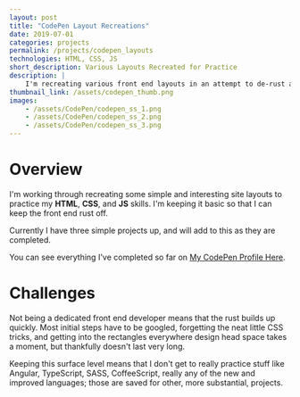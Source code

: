 ```yaml
---
layout: post
title: "CodePen Layout Recreations"
date: 2019-07-01
categories: projects
permalink: /projects/codepen_layouts
technologies: HTML, CSS, JS
short_description: Various Layouts Recreated for Practice
description: |
    I'm recreating various front end layouts in an attempt to de-rust and practice my HTML, CSS, JS, etc. Nothing really goes beyond the first page, unless otherwise stated. I'm keeping it simple with just basic HTML, CSS, and JS.
thumbnail_link: /assets/codepen_thumb.png
images:
    - /assets/CodePen/codepen_ss_1.png
    - /assets/CodePen/codepen_ss_2.png
    - /assets/CodePen/codepen_ss_3.png
---
```


# Overview
I'm working through recreating some simple and interesting site layouts to practice my **HTML**, **CSS**, and **JS** skills. I'm keeping it basic so that I can keep the front end rust off.

Currently I have three simple projects up, and will add to this as they are completed.

You can see everything I've completed so far on [My CodePen Profile Here](https://codepen.io/LeeCombs/#).

# Challenges
Not being a dedicated front end developer means that the rust builds up quickly. Most initial steps have to be googled, forgetting the neat little CSS tricks, and getting into the rectangles everywhere design head space takes a moment, but thankfully doesn't last very long.

Keeping this surface level means that I don't get to really practice stuff like Angular, TypeScript, SASS, CoffeeScript, really any of the new and improved languages; those are saved for other, more substantial, projects.
